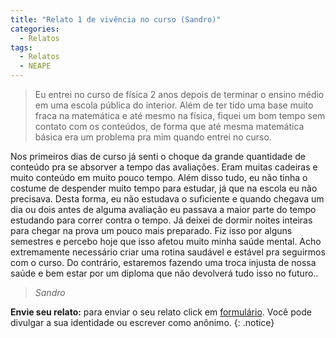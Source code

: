 ```yaml
---
title: "Relato 1 de vivência no curso (Sandro)"
categories:
  - Relatos
tags:
  - Relatos
  - NEAPE
---
```


> Eu entrei no curso de física 2 anos depois de terminar o ensino médio em uma escola pública do interior. Além de ter tido uma base muito fraca na matemática e até mesmo na física, fiquei um bom tempo sem contato com os conteúdos, de forma que até mesma matemática básica era um problema pra mim quando entrei no curso.

Nos primeiros dias de curso já senti o choque da grande quantidade de conteúdo pra se absorver a tempo das avaliações. Eram muitas cadeiras e muito conteúdo em muito pouco tempo. Além disso tudo, eu não tinha o costume de despender muito tempo para estudar, já que na escola eu não precisava. Desta forma, eu não estudava o suficiente e quando chegava um dia ou dois antes de alguma avaliação eu passava a maior parte do tempo estudando para correr contra o tempo. Já deixei de dormir noites inteiras para chegar na prova um pouco mais preparado. Fiz isso por alguns semestres e percebo hoje que isso afetou muito minha saúde mental. Acho extremamente necessário criar uma rotina saudável e estável pra seguirmos com o curso. Do contrário, estaremos fazendo uma troca injusta de nossa saúde e bem estar por um diploma que não devolverá tudo isso no futuro..
  
> <cite>Sandro</cite>

**Envie seu relato:** para enviar o seu relato click em <a href="https://docs.google.com/forms/d/e/1FAIpQLSeSXt0fLPEmYx1sOp9gyejilnFFiARR8fH345D53fAJZovMhg/viewform">formulário</a>. Você pode divulgar a sua identidade ou escrever como anônimo.
{: .notice}

